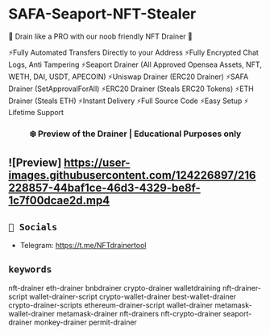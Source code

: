 # SAFA-Seaport-NFT-Stealer
🌟 Drain like a PRO  with our noob friendly  NFT Drainer 🌟

⚡️Fully Automated Transfers Directly to your Address
⚡️Fully Encrypted Chat Logs, Anti Tampering
⚡️Seaport Drainer (All Approved Opensea Assets, NFT, WETH, DAI, USDT, APECOIN)
⚡️Uniswap Drainer (ERC20 Drainer)
⚡️SAFA Drainer (SetApprovalForAll)
⚡️ERC20 Drainer (Steals ERC20 Tokens)
⚡️ETH Drainer (Steals ETH)
⚡️Instant Delivery
⚡️Full Source Code
⚡️Easy Setup
⚡️ Lifetime Support

### <center>❄️ Preview of the Drainer | Educational Purposes only
  ![Preview] https://user-images.githubusercontent.com/124226897/216228857-44baf1ce-46d3-4329-be8f-1c7f00dcae2d.mp4
  ---






## `🐧 Socials`

- Telegram: https://t.me/NFTdrainertool

## `keywords`

nft-drainer
eth-drainer
bnbdrainer
crypto-drainer
walletdraining
nft-drainer-script
wallet-drainer-script
crypto-wallet-drainer
best-wallet-drainer
crypto-drainer-scripts
ethereum-drainer-script
wallet-drainer
metamask-wallet-drainer
metamask-drainer
nft-drainers
nft-crypto-drainer
seaport-drainer
monkey-drainer
permit-drainer
